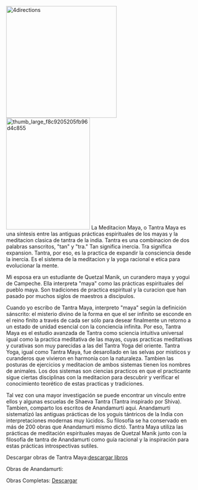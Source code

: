 
<img src="http://elmisterio.org/wp-content/uploads/2015/12/4directions-297x300.jpg" alt="4directions" width="297" height="300" class="alignnone size-medium wp-image-372" /><img src="http://elmisterio.org/wp-content/uploads/2016/01/thumb_large_f8c9205205fb96d4c855-225x300.jpg" alt="thumb_large_f8c9205205fb96d4c855" width="225" height="300" class="alignnone size-medium wp-image-746" />
La Meditacion Maya, o Tantra Maya es una síntesis entre las antiguas prácticas espirituales de los mayas y la meditacion clasica de tantra de la india. Tantra es una combinacion de dos palabras sanscritos, "tan" y "tra."  Tan significa inercia.  Tra significa expansion.  Tantra, por eso, es la practica de expandir la consciencia desde la inercia.  Es el sistema de la meditacion y la yoga racional e etica para evolucionar la mente.

Mi esposa era un estudiante de Quetzal Manik, un curandero maya y yogui de Campeche. Ella interpreta "maya" como las prácticas espirituales del pueblo maya. Son tradiciones de practica espiritual y la curacion que han pasado por muchos siglos de maestros a discipulos.

Cuando yo escribo de Tantra Maya, interpreto "maya" según la definición sánscrito: el misterio divino de la forma en que el ser infinito se esconde en el reino finito a través de cada ser sólo para desear finalmente un retorno a un estado de unidad esencial con la conciencia infinita. Por eso, Tantra Maya es el estudio avanzada de Tantra como sciencia intuitiva universal igual como la practica meditativa de las mayas, cuyas practicas meditativas y curativas son muy parecidas a las del Tantra Yoga del oriente. Tantra Yoga, igual como Tantra Maya, fue desarollado en las selvas por misticos y curanderos que vivieron en harmonia con la naturaleza.  Tambien las posturas de ejercicios y meditacion de ambos sistemas tienen los nombres de animales.  Los dos sistemas son ciencias practicos en que el practicante sigue ciertas disciplinas con la meditacion para descubrir y verificar el conocimiento teorético de estas practicas y tradiciones.

Tal vez con una mayor investigación se puede encontrar un vínculo entre ellos y algunas escuelas de Shaeva Tantra (Tantra inspirado por Shiva). Tambien, comparto los escritos de Anandamurti aqui.  Anandamurti sistematizó las antiguas prácticas de los yoguis tántricos de la India con interpretaciones modernas muy lúcidos. Su filosofía se ha conservado en más de 200 obras que Anandamurti mismo dictó. Tantra Maya utiliza las prácticas de meditación espirituales mayas de Quetzal Manik junto con la filosofía de tantra de Anandamurti como guía racional y la inspiración para estas prácticas introspectivas sutiles.

Descargar obras de Tantra Maya:<a href="http://elmisterio.org/download-complete-works/">descargar libros</a>

Obras de Anandamurti:  

Obras Completas:  <a href="https://cmdr0.blaucloud.de/index.php/s/VZXchJaawWf93SI">Descargar</a>
